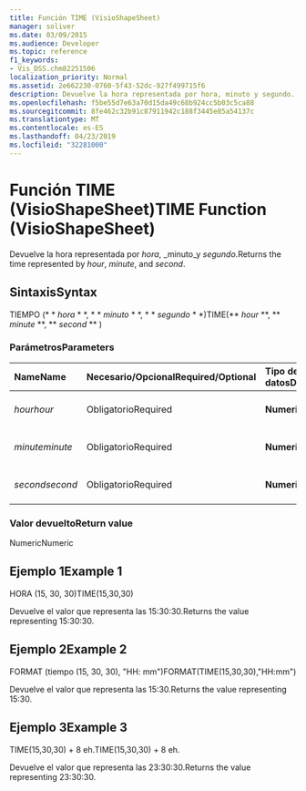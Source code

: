 ```yaml
---
title: Función TIME (VisioShapeSheet)
manager: soliver
ms.date: 03/09/2015
ms.audience: Developer
ms.topic: reference
f1_keywords:
- Vis_DSS.chm82251506
localization_priority: Normal
ms.assetid: 2e662230-0760-5f43-52dc-927f499715f6
description: Devuelve la hora representada por hora, minuto y segundo.
ms.openlocfilehash: f5be55d7e63a70d15da49c68b924cc5b03c5ca88
ms.sourcegitcommit: 8fe462c32b91c87911942c188f3445e85a54137c
ms.translationtype: MT
ms.contentlocale: es-ES
ms.lasthandoff: 04/23/2019
ms.locfileid: "32281000"
---
```

# <a name="time-function-visioshapesheet"></a><span data-ttu-id="09c1e-103">Función TIME (VisioShapeSheet)</span><span class="sxs-lookup"><span data-stu-id="09c1e-103">TIME Function (VisioShapeSheet)</span></span>

<span data-ttu-id="09c1e-104">Devuelve la hora representada por _hora_, _minuto_y _segundo_.</span><span class="sxs-lookup"><span data-stu-id="09c1e-104">Returns the time represented by  _hour_,  _minute_, and  _second_.</span></span>
  
## <a name="syntax"></a><span data-ttu-id="09c1e-105">Sintaxis</span><span class="sxs-lookup"><span data-stu-id="09c1e-105">Syntax</span></span>

<span data-ttu-id="09c1e-106">TIEMPO (\* \* *hora* \* \*, \* \* *minuto* \* \*, \* \* *segundo* \* \*)</span><span class="sxs-lookup"><span data-stu-id="09c1e-106">TIME(\*\* *hour* \*\*, \*\* *minute* \*\*, \*\* *second* \*\* )</span></span> 
  
### <a name="parameters"></a><span data-ttu-id="09c1e-107">Parámetros</span><span class="sxs-lookup"><span data-stu-id="09c1e-107">Parameters</span></span>

|<span data-ttu-id="09c1e-108">**Name**</span><span class="sxs-lookup"><span data-stu-id="09c1e-108">**Name**</span></span>|<span data-ttu-id="09c1e-109">**Necesario/Opcional**</span><span class="sxs-lookup"><span data-stu-id="09c1e-109">**Required/Optional**</span></span>|<span data-ttu-id="09c1e-110">**Tipo de datos**</span><span class="sxs-lookup"><span data-stu-id="09c1e-110">**Data Type**</span></span>|<span data-ttu-id="09c1e-111">**Descripción**</span><span class="sxs-lookup"><span data-stu-id="09c1e-111">**Description**</span></span>|
|:-----|:-----|:-----|:-----|
| <span data-ttu-id="09c1e-112">_hour_</span><span class="sxs-lookup"><span data-stu-id="09c1e-112">_hour_</span></span> <br/> |<span data-ttu-id="09c1e-113">Obligatorio</span><span class="sxs-lookup"><span data-stu-id="09c1e-113">Required</span></span>  <br/> |<span data-ttu-id="09c1e-114">**Numeric**</span><span class="sxs-lookup"><span data-stu-id="09c1e-114">**Numeric**</span></span> <br/> |<span data-ttu-id="09c1e-115">El componente de hora.</span><span class="sxs-lookup"><span data-stu-id="09c1e-115">The hour component.</span></span>  <br/> |
| <span data-ttu-id="09c1e-116">_minute_</span><span class="sxs-lookup"><span data-stu-id="09c1e-116">_minute_</span></span> <br/> |<span data-ttu-id="09c1e-117">Obligatorio</span><span class="sxs-lookup"><span data-stu-id="09c1e-117">Required</span></span>  <br/> |<span data-ttu-id="09c1e-118">**Numeric**</span><span class="sxs-lookup"><span data-stu-id="09c1e-118">**Numeric**</span></span> <br/> |<span data-ttu-id="09c1e-119">El componente de minuto.</span><span class="sxs-lookup"><span data-stu-id="09c1e-119">The minute comonent.</span></span>  <br/> |
| <span data-ttu-id="09c1e-120">_second_</span><span class="sxs-lookup"><span data-stu-id="09c1e-120">_second_</span></span> <br/> |<span data-ttu-id="09c1e-121">Obligatorio</span><span class="sxs-lookup"><span data-stu-id="09c1e-121">Required</span></span>  <br/> |<span data-ttu-id="09c1e-122">**Numeric**</span><span class="sxs-lookup"><span data-stu-id="09c1e-122">**Numeric**</span></span> <br/> |<span data-ttu-id="09c1e-123">El componente de segundo.</span><span class="sxs-lookup"><span data-stu-id="09c1e-123">The second component.</span></span>  <br/> |
   
### <a name="return-value"></a><span data-ttu-id="09c1e-124">Valor devuelto</span><span class="sxs-lookup"><span data-stu-id="09c1e-124">Return value</span></span>

<span data-ttu-id="09c1e-125">Numeric</span><span class="sxs-lookup"><span data-stu-id="09c1e-125">Numeric</span></span>
  
## <a name="example-1"></a><span data-ttu-id="09c1e-126">Ejemplo 1</span><span class="sxs-lookup"><span data-stu-id="09c1e-126">Example 1</span></span>

<span data-ttu-id="09c1e-127">HORA (15, 30, 30)</span><span class="sxs-lookup"><span data-stu-id="09c1e-127">TIME(15,30,30)</span></span>
  
<span data-ttu-id="09c1e-128">Devuelve el valor que representa las 15:30:30.</span><span class="sxs-lookup"><span data-stu-id="09c1e-128">Returns the value representing 15:30:30.</span></span>
  
## <a name="example-2"></a><span data-ttu-id="09c1e-129">Ejemplo 2</span><span class="sxs-lookup"><span data-stu-id="09c1e-129">Example 2</span></span>

<span data-ttu-id="09c1e-130">FORMAT (tiempo (15, 30, 30), "HH: mm")</span><span class="sxs-lookup"><span data-stu-id="09c1e-130">FORMAT(TIME(15,30,30),"HH:mm")</span></span>
  
<span data-ttu-id="09c1e-131">Devuelve el valor que representa las 15:30.</span><span class="sxs-lookup"><span data-stu-id="09c1e-131">Returns the value representing 15:30.</span></span>
  
## <a name="example-3"></a><span data-ttu-id="09c1e-132">Ejemplo 3</span><span class="sxs-lookup"><span data-stu-id="09c1e-132">Example 3</span></span>

<span data-ttu-id="09c1e-133">TIME(15,30,30) + 8 eh.</span><span class="sxs-lookup"><span data-stu-id="09c1e-133">TIME(15,30,30) + 8 eh.</span></span>
  
<span data-ttu-id="09c1e-134">Devuelve el valor que representa las 23:30:30.</span><span class="sxs-lookup"><span data-stu-id="09c1e-134">Returns the value representing 23:30:30.</span></span>
  


